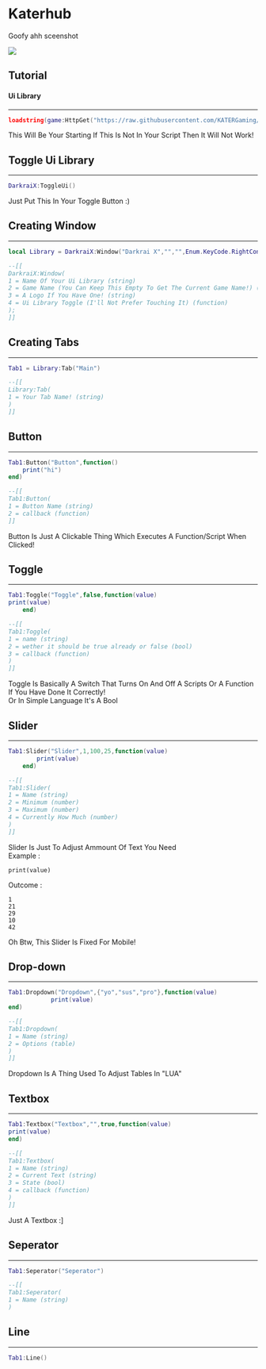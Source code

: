 # Katerhub
Goofy ahh sceenshot

<img src="https://i.ibb.co/zJn6kz6/Katerhub-Png.png">

## Tutorial

#### Ui Library

---

```lua
loadstring(game:HttpGet("https://raw.githubusercontent.com/KATERGaming/Roblox/main/KaterHub.Lua"))()
```

This Will Be Your Starting If This Is Not In Your Script Then It Will Not Work!

## Toggle Ui Library

---

```lua
DarkraiX:ToggleUi()
```
Just Put This In Your Toggle Button :)

## Creating Window

---

```lua
local Library = DarkraiX:Window("Darkrai X","","",Enum.KeyCode.RightControl);

--[[
DarkraiX:Window(
1 = Name Of Your Ui Library (string)
2 = Game Name (You Can Keep This Empty To Get The Current Game Name!) (string)
3 = A Logo If You Have One! (string)
4 = Ui Library Toggle (I'll Not Prefer Touching It) (function)
);
]]
```

## Creating Tabs

---

```lua
Tab1 = Library:Tab("Main")

--[[
Library:Tab(
1 = Your Tab Name! (string)
)
]]
```

## Button

---

```lua
Tab1:Button("Button",function()
    print("hi")
end)

--[[
Tab1:Button(
1 = Button Name (string)
2 = callback (function)
]]
```

Button Is Just A Clickable Thing Which Executes A Function/Script When Clicked!
## Toggle

---

```lua
Tab1:Toggle("Toggle",false,function(value)
print(value)
    end)

--[[
Tab1:Toggle(
1 = name (string)
2 = wether it should be true already or false (bool)
3 = callback (function)
)
]]
```

Toggle Is Basically A Switch That Turns On And Off A Scripts Or A Function <br /> If You Have Done It Correctly! <br /> Or In Simple Language It's A Bool

## Slider

---

```lua
Tab1:Slider("Slider",1,100,25,function(value)
        print(value)
    end)

--[[
Tab1:Slider(
1 = Name (string)
2 = Minimum (number)
3 = Maximum (number)
4 = Currently How Much (number)
)
]]
```

Slider Is Just To Adjust Ammount Of Text You Need <br /> Example : <br />
```
print(value)
```
Outcome :
```
1
21
29
10
42
```

Oh Btw, This Slider Is Fixed For Mobile!

## Drop-down

---

```lua
Tab1:Dropdown("Dropdown",{"yo","sus","pro"},function(value)
            print(value)
end)

--[[
Tab1:Dropdown(
1 = Name (string)
2 = Options (table)
)
]]
```

Dropdown Is A Thing Used To Adjust Tables In "LUA" <br />

## Textbox

---

```lua
Tab1:Textbox("Textbox","",true,function(value)
print(value)
end)

--[[
Tab1:Textbox(
1 = Name (string)
2 = Current Text (string)
3 = State (bool)
4 = callback (function)
)
]]
```

Just A Textbox :]

## Seperator

---

```lua
Tab1:Seperator("Seperator")

--[[
Tab1:Seperator(
1 = Name (string)
)
```

## Line

---

```lua
Tab1:Line()
```
